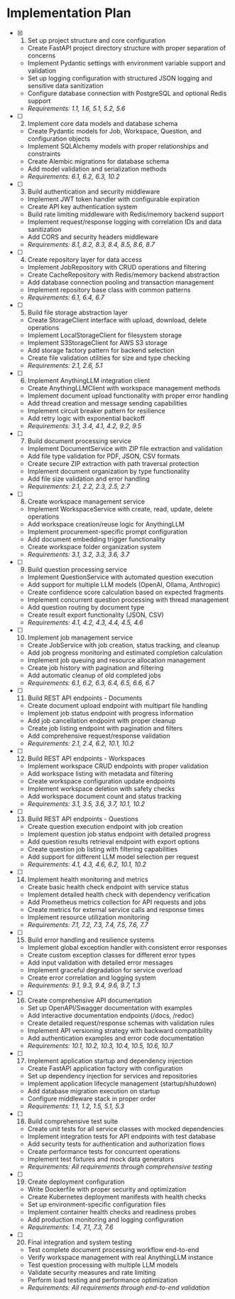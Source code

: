 # Implementation Plan

- [x] 1. Set up project structure and core configuration

  - Create FastAPI project directory structure with proper separation of concerns
  - Implement Pydantic settings with environment variable support and validation
  - Set up logging configuration with structured JSON logging and sensitive data sanitization
  - Configure database connection with PostgreSQL and optional Redis support
  - _Requirements: 1.1, 1.6, 5.1, 5.2, 5.6_

- [ ] 2. Implement core data models and database schema
  - Create Pydantic models for Job, Workspace, Question, and configuration objects
  - Implement SQLAlchemy models with proper relationships and constraints
  - Create Alembic migrations for database schema
  - Add model validation and serialization methods
  - _Requirements: 6.1, 6.2, 6.3, 10.2_

- [ ] 3. Build authentication and security middleware
  - Implement JWT token handler with configurable expiration
  - Create API key authentication system
  - Build rate limiting middleware with Redis/memory backend support
  - Implement request/response logging with correlation IDs and data sanitization
  - Add CORS and security headers middleware
  - _Requirements: 8.1, 8.2, 8.3, 8.4, 8.5, 8.6, 8.7_

- [ ] 4. Create repository layer for data access
  - Implement JobRepository with CRUD operations and filtering
  - Create CacheRepository with Redis/memory backend abstraction
  - Add database connection pooling and transaction management
  - Implement repository base class with common patterns
  - _Requirements: 6.1, 6.4, 6.7_

- [ ] 5. Build file storage abstraction layer
  - Create StorageClient interface with upload, download, delete operations
  - Implement LocalStorageClient for filesystem storage
  - Implement S3StorageClient for AWS S3 storage
  - Add storage factory pattern for backend selection
  - Create file validation utilities for size and type checking
  - _Requirements: 2.1, 2.6, 5.1_

- [ ] 6. Implement AnythingLLM integration client
  - Create AnythingLLMClient with workspace management methods
  - Implement document upload functionality with proper error handling
  - Add thread creation and message sending capabilities
  - Implement circuit breaker pattern for resilience
  - Add retry logic with exponential backoff
  - _Requirements: 3.1, 3.4, 4.1, 4.2, 9.2, 9.5_

- [ ] 7. Build document processing service
  - Implement DocumentService with ZIP file extraction and validation
  - Add file type validation for PDF, JSON, CSV formats
  - Create secure ZIP extraction with path traversal protection
  - Implement document organization by type functionality
  - Add file size validation and error handling
  - _Requirements: 2.1, 2.2, 2.3, 2.5, 2.7_

- [ ] 8. Create workspace management service
  - Implement WorkspaceService with create, read, update, delete operations
  - Add workspace creation/reuse logic for AnythingLLM
  - Implement procurement-specific prompt configuration
  - Add document embedding trigger functionality
  - Create workspace folder organization system
  - _Requirements: 3.1, 3.2, 3.3, 3.6, 3.7_

- [ ] 9. Build question processing service
  - Implement QuestionService with automated question execution
  - Add support for multiple LLM models (OpenAI, Ollama, Anthropic)
  - Create confidence score calculation based on expected fragments
  - Implement concurrent question processing with thread management
  - Add question routing by document type
  - Create result export functionality (JSON, CSV)
  - _Requirements: 4.1, 4.2, 4.3, 4.4, 4.5, 4.6_

- [ ] 10. Implement job management service
  - Create JobService with job creation, status tracking, and cleanup
  - Add job progress monitoring and estimated completion calculation
  - Implement job queuing and resource allocation management
  - Create job history with pagination and filtering
  - Add automatic cleanup of old completed jobs
  - _Requirements: 6.1, 6.2, 6.3, 6.4, 6.5, 6.6, 6.7_

- [ ] 11. Build REST API endpoints - Documents
  - Create document upload endpoint with multipart file handling
  - Implement job status endpoint with progress information
  - Add job cancellation endpoint with proper cleanup
  - Create job listing endpoint with pagination and filters
  - Add comprehensive request/response validation
  - _Requirements: 2.1, 2.4, 6.2, 10.1, 10.2_

- [ ] 12. Build REST API endpoints - Workspaces
  - Implement workspace CRUD endpoints with proper validation
  - Add workspace listing with metadata and filtering
  - Create workspace configuration update endpoints
  - Implement workspace deletion with safety checks
  - Add workspace document count and status tracking
  - _Requirements: 3.1, 3.5, 3.6, 3.7, 10.1, 10.2_

- [ ] 13. Build REST API endpoints - Questions
  - Create question execution endpoint with job creation
  - Implement question job status endpoint with detailed progress
  - Add question results retrieval endpoint with export options
  - Create question job listing with filtering capabilities
  - Add support for different LLM model selection per request
  - _Requirements: 4.1, 4.3, 4.6, 6.2, 10.1, 10.2_

- [ ] 14. Implement health monitoring and metrics
  - Create basic health check endpoint with service status
  - Implement detailed health check with dependency verification
  - Add Prometheus metrics collection for API requests and jobs
  - Create metrics for external service calls and response times
  - Implement resource utilization monitoring
  - _Requirements: 7.1, 7.2, 7.3, 7.4, 7.5, 7.6, 7.7_

- [ ] 15. Build error handling and resilience systems
  - Implement global exception handler with consistent error responses
  - Create custom exception classes for different error types
  - Add input validation with detailed error messages
  - Implement graceful degradation for service overload
  - Create error correlation and logging system
  - _Requirements: 9.1, 9.3, 9.4, 9.6, 9.7, 1.3_

- [ ] 16. Create comprehensive API documentation
  - Set up OpenAPI/Swagger documentation with examples
  - Add interactive documentation endpoints (/docs, /redoc)
  - Create detailed request/response schemas with validation rules
  - Implement API versioning strategy with backward compatibility
  - Add authentication examples and error code documentation
  - _Requirements: 10.1, 10.2, 10.3, 10.4, 10.5, 10.6, 10.7_

- [ ] 17. Implement application startup and dependency injection
  - Create FastAPI application factory with configuration
  - Set up dependency injection for services and repositories
  - Implement application lifecycle management (startup/shutdown)
  - Add database migration execution on startup
  - Configure middleware stack in proper order
  - _Requirements: 1.1, 1.2, 1.5, 5.1, 5.3_

- [ ] 18. Build comprehensive test suite
  - Create unit tests for all service classes with mocked dependencies
  - Implement integration tests for API endpoints with test database
  - Add security tests for authentication and authorization flows
  - Create performance tests for concurrent operations
  - Implement test fixtures and mock data generators
  - _Requirements: All requirements through comprehensive testing_

- [ ] 19. Create deployment configuration
  - Write Dockerfile with proper security and optimization
  - Create Kubernetes deployment manifests with health checks
  - Set up environment-specific configuration files
  - Implement container health checks and readiness probes
  - Add production monitoring and logging configuration
  - _Requirements: 1.4, 7.1, 7.3, 7.6_

- [ ] 20. Final integration and system testing
  - Test complete document processing workflow end-to-end
  - Verify workspace management with real AnythingLLM instance
  - Test question processing with multiple LLM models
  - Validate security measures and rate limiting
  - Perform load testing and performance optimization
  - _Requirements: All requirements through end-to-end validation_
